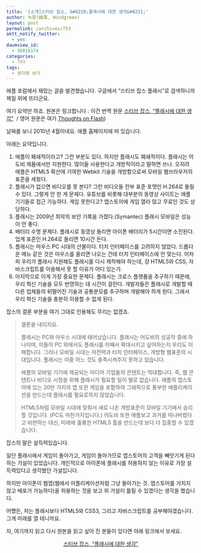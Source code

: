 ```yaml
---
title: '[소개]스티브 잡스, &#8220;플래시에 대한 생각&#8221;'
author: 녹풍(綠風, Windgreen)
layout: post
permalink: /archives/753
aktt_notify_twitter:
  - yes
daumview_id:
  - 36816174
categories:
  - 기타
tags:
  - 생각해 보기
---
```

애플 포럼에서 재밌는 글을 발견했습니다. 구글에서 &#8220;스티브 잡스 플래시&#8221;로 검색하니까 제일 위에 뜨더군요.

여기 요약만 하죠. 원본은 링크합니다 : 이건 번역 원문 <a href="http://www.appleforum.com/mac-column/59055-%EC%8A%A4%ED%8B%B0%EB%B8%8C-%EC%9E%A1%EC%8A%A4-%EA%B8%B0%EA%B3%A0-thoughts-flash.html" target="_blank">스티브 잡스, &#8220;플래시에 대한 생각&#8221;</a>&nbsp; / 영어 원문은 여기 <a href="http://www.apple.com/hotnews/thoughts-on-flash/" target="_blank">Thoughts on Flash</a>)

날짜를 보니 2010년 4월이네요. 애플 홈페이지에 떠 있습니다.

아래는 요약입니다.

1.  애플이 폐쇄적이라고? 그런 부분도 있다. 하지만 플래시도 폐쇄적이다. 플래시는 어도비 제품에서만 지원한다. 많이들 사용한다고 개방적이라고 말하면 쓰나. 오히려 애플은 HTML5 확산에 기여한 Webkit 기술을 개방함으로써 모바일 웹브라우저의 표준을 세웠다.
2.  플래시가 없으면 비디오를 못 본다? 그런 비디오들 전부 표준 포맷인 H.264로 돌릴 수 있다. 그렇게 안 한 게 문제다. 유튜브를 비롯해 대부분의 동영상 사이트는 애플 기기들로 접근 가능하다. 게임 못한다고? 앱스토어에 게임 열라 많고 무료인 것도 상당하다.
3.  플래시는 2009년 최악의 보안 기록을 가졌다.(Symantec) 플래시 모바일은 성능이 안 좋다.
4.  배터리 수명 문제다. 플래시로 동영상 돌리면 아이폰 배터리가 5시간이면 소진된다. 업계 표준인 H.264로 돌리면 10시간 돈다.
5.  플래시는 마우스 PC 시대의 산물이다. 터치 인터페이스를 고려하지 않았다. 드롭다운 메뉴 같은 것은 마우스를 올리면 나오는 건테 터치 인터페이스에 안 맞는다. 어차피 우리가 플래시 지원해도 플래시를 다시 제작해야 하는데, 걍 HTML5와 CSS, 자바스크립트를 이용해서 못 할 이유가 어디 있는가.
6.  마지막으로 이게 가장 중요한 문제다. 플래시는 크로스 플랫폼을 추구하기 때문에, 우리 혁신 기술을 모두 반영하는 데 시간이 걸린다. 개발자들은 플래시로 개발할 때 다른 업체들의 뒤떨어진 기술과 공통분모를 추구하며 개발해야 하게 된다. 그래서 우리 혁신 기술을 충분히 이용할 수 없게 된다. 

잡스의 결론 부분을 여기 그대로 인용해도 무리는 없겠죠.

> 결론을 내리지요. 
> 
> 플래시는 PC와 마우스 시대에 태어났습니다. 플래시는 어도비의 성공작 중에 하나이며, 이들이 PC 외에서도 플래시를 어째서 확대시키고 싶어하는지 우리도 이해합니다. 그러나 모바일 시대는 저전력과 터치 인터페이스, 개방형 웹표준의 시대입니다. 플래시는 이중 어느 것도 충족시켜주지 못하고 있습니다.
> 
> 애플의 모바일 기기에 제공되는 미디어 기업들의 콘텐트는 막대합니다. 즉, 웹 콘텐트나 비디오 시청을 위해 플래시가 필요할 일이 별로 없습니다. 애플의 앱스토어에 있는 20만 가지의 앱 또한 게임을 포함하여 그래픽으로 풍부한 애플리케이션을 만드는데 플래시를 필요로하지 않았습니다.
> 
> HTML5처럼 모바일 시대에 맞춰서 새로 나온 개방표준이 모바일 기기에서 승리할 것입니다. (PC도 마찬가지입니다.) 어도비 또한 애플보고 과거를 떠나버렸다고 비판하는 대신, 미래에 훌륭한 HTML5 툴을 만드는데 보다 더 집중할 수 있겠습니다.

잡스의 말은 설득력있습니다.

일단 플래시에서 게임이 돌아가고, 게임이 돌아가므로 앱스토어의 고객을 빼앗기게 된다 하는 가설이 있었습니다. 개인적으로 아이폰에 플래시를 허용하지 않는 이유로 가장 설득력있다고 생각했던 가설입니다.

하지만 아이폰이 웹앱(웹에서 어플리케이션처럼 그냥 돌아가는 것. 앱스토어를 거치지 않고 배포가 가능하다)을 허용하는 것을 보고 위 가설이 틀릴 수 있겠다는 생각을 했습니다.

어쨌든, 저는 플래시보다 HTML5와 CSS3, 그리고 자바스크립트를 공부해야겠습니다. 그게 미래를 열 테니까요.

자, 여기까지 읽고 다시 원본을 읽고 싶어 진 분들이 있다면 아래 링크에서 보세요.

<p style="text-align: center;">
  <a href="http://www.appleforum.com/mac-column/59055-%EC%8A%A4%ED%8B%B0%EB%B8%8C-%EC%9E%A1%EC%8A%A4-%EA%B8%B0%EA%B3%A0-thoughts-flash.html" target="_blank">스티브 잡스, &#8220;플래시에 대한 생각&#8221;</a>
</p>